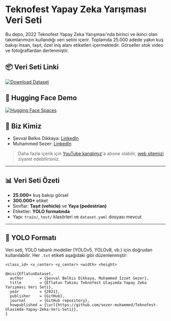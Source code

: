 # Teknofest Yapay Zeka Yarışması Veri Seti

Bu depo, 2022 Teknofest Yapay Zeka Yarışması'nda birinci ve ikinci olan takımlarımızın kullandığı veri setini içerir. Toplamda 25.000 adede yakın kuş bakışı insan, taşıt, özel iniş alanı etiketleri içermektedir. Görseller stok video ve fotoğraflardan derlenmiştir.

## 📦 Veri Seti Linki

[![Download Dataset](https://img.shields.io/badge/Download-Dataset-blue)](https://drive.google.com/file/d/1NdMg_4DKWNWg6_lzqMm6tzfqBjaK8Hdu/view?usp=sharing)

## 🧪 Hugging Face Demo

[![Hugging Face Spaces](https://img.shields.io/badge/Demo-HuggingFace-orange)](https://huggingface.co/spaces/sezer-muhammed/Traffic-Object-Detection)

## 👥 Biz Kimiz

- Şevval Belkıs Dikkaya: [LinkedIn](https://www.linkedin.com/in/sbdikkaya/)
- Muhammed Sezer: [LinkedIn](https://www.linkedin.com/in/muhammed-sezer-160428208/)

> Daha fazla içerik için [YouTube kanalımız](https://bit.ly/SezerSevvalYoutube)'a abone olabilir, [web sitemizi](https://imsezer.com) ziyaret edebilirsiniz.

---

## 📊 Veri Seti Özeti

- **25.000+** kuş bakışı görsel
- **300.000+** etiket
- Sınıflar: **Taşıt (vehicle)** ve **Yaya (pedestrian)**
- Etiketler: **YOLO formatında**
- Yapı: `train/`, `test/` klasörleri ve `dataset.yaml` dosyası mevcut

---

## 📁 YOLO Formatı

Veri seti, YOLO tabanlı modeller (YOLOv5, YOLOv8, vb.) için doğrudan kullanılabilir. Her `.txt` etiketi aşağıdaki gibi düzenlenmiştir:

```txt
<class_id> <x_center> <y_center> <width> <height>
```

```
@misc{EflatunDataset,
  author       = {Şevval Belkıs Dikkaya, Muhammed İzzet Sezer},
  title        = {Eflatun Takımı Teknofest Ulaşımda Yapay Zeka Yarışması Veri Seti},
  year         = {2021},
  publisher    = {GitHub},
  journal      = {GitHub repository},
  howpublished = {\url{https://github.com/sezer-muhammed/Teknofest-Ulasimda-Yapay-Zeka-Veri-Seti}},
}
```
